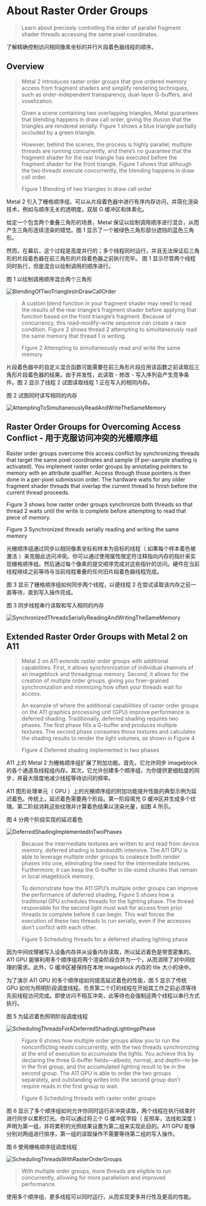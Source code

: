 #  About Raster Order Groups

> Learn about precisely controlling the order of parallel fragment shader threads accessing the same pixel coordinates.

了解精确控制访问相同像素坐标的并行片段着色器线程的顺序。

## Overview

> Metal 2 introduces raster order groups that give ordered memory access from fragment shaders and simplify rendering techniques, such as order-independent transparency, dual-layer G-buffers, and voxelization.
>
> Given a scene containing two overlapping triangles, Metal guarantees that blending happens in draw call order, giving the illusion that the triangles are rendered serially. Figure 1 shows a blue triangle partially occluded by a green triangle.
>
> However, behind the scenes, the process is highly parallel; multiple threads are running concurrently, and there’s no guarantee that the fragment shader for the rear triangle has executed before the fragment shader for the front triangle. Figure 1 shows that although the two threads execute concurrently, the blending happens in draw call order.
>
> Figure 1 Blending of two triangles in draw call order

Metal 2 引入了栅格顺序组，可以从片段着色器中进行有序内存访问，并简化渲染技术，例如与顺序无关的透明度，双层 G 缓冲区和体素化。

给定一个包含两个重叠三角形的场景，Metal 保证以绘制调用顺序进行混合，从而产生三角形连续渲染的错觉。图 1 显示了一个被绿色三角形部分遮挡的蓝色三角形。

然而，在幕后，这个过程是高度并行的；多个线程同时运行，并且无法保证后三角形的片段着色器在前三角形的片段着色器之前执行完毕。 图 1 显示尽管两个线程同时执行，但是混合以绘制调用的顺序进行。

图 1 以绘制调用顺序混合两个三角形

![BlendingOfTwoTrianglesInDrawCallOrder](../../../resource/Metal/Markdown/BlendingOfTwoTrianglesInDrawCallOrder.png)

> A custom blend function in your fragment shader may need to read the results of the rear triangle’s fragment shader before applying that function based on the front triangle’s fragment. Because of concurrency, this read–modify–write sequence can create a race condition. Figure 2 shows thread 2 attempting to simultaneously read the same memory that thread 1 is writing.
>
> Figure 2 Attempting to simultaneously read and write the same memory

片段着色器中的自定义混合函数可能需要在前三角形片段应用该函数之前读取后三角形片段着色器的结果。由于并发性，此读取 - 修改 - 写入序列会产生竞争条件。图 2 显示了线程 2 试图读取线程 1 正在写入的相同内存。

图 2 试图同时读写相同的内存

![AttemptingToSimultaneouslyReadAndWriteTheSameMemory](../../../resource/Metal/Markdown/AttemptingToSimultaneouslyReadAndWriteTheSameMemory.png)

## Raster Order Groups for Overcoming Access Conflict - 用于克服访问冲突的光栅顺序组

Raster order groups overcome this access conflict by synchronizing threads that target the same pixel coordinates and sample (if per-sample shading is activated). You implement raster order groups by annotating pointers to memory with an attribute qualifier. Access through those pointers is then done in a per-pixel submission order. The hardware waits for any older fragment shader threads that overlap the current thread to finish before the current thread proceeds.

Figure 3 shows how raster order groups synchronize both threads so that thread 2 waits until the write is complete before attempting to read that piece of memory.

Figure 3 Synchronized threads serially reading and writing the same memory

光栅顺序组通过同步以相同像素坐标和样本为目标的线程（ 如果每个样本着色被激活 ）来克服此访问冲突。你可以通过使用属性限定符注释指向内存的指针来实现栅格顺序组。然后通过每个像素的提交顺序完成对这些指针的访问。硬件在当前线程继续之前等待与当前线程重叠的任何旧片段着色器线程完成。

图 3 显示了栅格顺序组如何同步两个线程，以便线程 2 在尝试读取该内存之前一直等待，直到写入操作完成。

图 3 同步线程串行读取和写入相同的内存

![SynchronizedThreadsSeriallyReadingAndWritingTheSameMemory](../../../resource/Metal/Markdown/SynchronizedThreadsSeriallyReadingAndWritingTheSameMemory.png)

## Extended Raster Order Groups with Metal 2 on A11

> Metal 2 on A11 extends raster order groups with additional capabilities. First, it allows synchronization of individual channels of an imageblock and threadgroup memory. Second, it allows for the creation of multiple order groups, giving you finer-grained synchronization and minimizing how often your threads wait for access.
>
> An example of where the additional capabilities of raster order groups on the A11 graphics processing unit (GPU) improve performance is deferred shading. Traditionally, deferred shading requires two phases. The first phase fills a G-buffer and produces multiple textures. The second phase consumes those textures and calculates the shading results to render the light volumes, as shown in Figure 4.
>
> Figure 4 Deferred shading implemented in two phases

A11 上的 Metal 2 为栅格顺序组扩展了附加功能。首先，它允许同步 imageblock 的各个通道及线程组内存。其次，它允许创建多个顺序组，为你提供更细粒度的同步，并最大限度地减少线程等待访问的频率。

A11 图形处理单元（ GPU ）上的光栅顺序组的附加功能提升性能的典型示例为延迟着色。传统上，延迟着色需要两个阶段。第一阶段填充 G 缓冲区并生成多个纹理。第二阶段消耗这些纹理并计算着色结果以渲染光量，如图 4 所示。

图 4 分两个阶段实现的延迟着色

![DeferredShadingImplementedInTwoPhases](../../../resource/Metal/Markdown/DeferredShadingImplementedInTwoPhases.png)

> Because the intermediate textures are written to and read from device memory, deferred shading is bandwidth intensive. The A11 GPU is able to leverage multiple order groups to coalesce both render phases into one, eliminating the need for the intermediate textures. Furthermore, it can keep the G-buffer in tile-sized chunks that remain in local imageblock memory.
>
> To demonstrate how the A11 GPU’s multiple order groups can improve the performance of deferred shading, Figure 5 shows how a traditional GPU schedules threads for the lighting phase. The thread responsible for the second light must wait for access from prior threads to complete before it can begin. This wait forces the execution of these two threads to run serially, even if the accesses don’t conflict with each other.
>
> Figure 5 Scheduling threads for a deferred shading lighting phase

因为中间纹理被写入设备内存并从设备内存读取，所以延迟着色是带宽密集的。A11 GPU 能够利用多个顺序组将两个渲染阶段合并为一个，从而消除了对中间纹理的需求。此外，G 缓冲区被保持在本地 imageblock 内存的 tile 大小的块中。

为了演示 A11 GPU 的多个顺序组如何提高延迟着色的性能，图 5 显示了传统 GPU 如何为照明阶段调度线程。负责第二个灯的线程在开始其工作之前必须等待先前线程访问完成。即使访问不相互冲突，此等待也会强制这两个线程以串行方式执行。

图 5 为延迟着色照明阶段调度线程

![SchedulingThreadsForADeferredShadingLightingpPhase](../../../resource/Metal/Markdown/SchedulingThreadsForADeferredShadingLightingpPhase.png)

> Figure 6 shows how multiple order groups allow you to run the nonconflicting reads concurrently, with the two threads synchronizing at the end of execution to accumulate the lights. You achieve this by declaring the three G-buffer fields—albedo, normal, and depth—to be in the first group, and the accumulated lighting result to be in the second group. The A11 GPU is able to order the two groups separately, and outstanding writes into the second group don’t require reads in the first group to wait.
>
> Figure 6 Scheduling threads with raster order groups

图 6 显示了多个顺序组如何允许你同时运行非冲突读取，两个线程在执行结束时进行同步以累积灯光。你可以通过将三个 G 缓冲区字段（ 反照率，法线和深度 ）声明为第一组，并将累积的光照结果设置为第二组来实现此目的。A11 GPU 能够分别对两组进行排序，第一组的读取操作不需要等待第二组的写入操作。

图 6 使用栅格顺序组调度线程

![SchedulingThreadsWithRasterOrderGroups](../../../resource/Metal/Markdown/SchedulingThreadsWithRasterOrderGroups.png)

> With multiple order groups, more threads are eligible to run concurrently, allowing for more parallelism and improved performance.

使用多个顺序组，更多线程可以同时运行，从而实现更多并行性及更高的性能。
